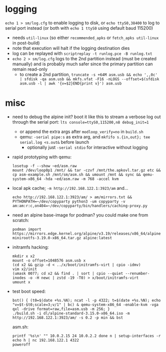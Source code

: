 # logging

`echo 1 > sm/log.cfg` to enable logging to disk, or `echo ttyS0,38400` to log to serial port instead (or both with `echo 1 ttyS0` using default baud 115200)

* needs `util-linux` (so either `recommended_apks` or `fetch_apks util-linux` in post-build)
* note that execution will halt if the logging destination dies
* log can be replayed with `scriptreplay -t runlog.pce -B runlog.txt`
* `echo 2 > sm/log.cfg` logs to the 2nd partition instead (must be created manually) and is probably much safer since the primary partition can remain read-only
  * to create a 2nd partition, `truncate -s +64M asm.usb && echo ',,0c' | sfdisk -qa asm.usb && mkfs.vfat -F16 -nLOGS --offset=$(sfdisk asm.usb -l | awk '{v=$2}END{print v}') asm.usb`


# misc 

* need to debug the alpine init? boot it like this to stream a verbose log out through the serial port: `lts console=ttyS0,115200,n8 debug_init=1`
  * or append the extra args after `modloop_verify=no` in `build.sh`
  * qemu: `-serial pipe:s` as extra arg, and `mkfifo s.{in,out}; tee serial.log <s.out&` before launch
    * optionally just `-serial stdio` for interactive without logging

* rapid prototyping with qemu:
  ```
  losetup -f --show ~ed/asm.raw
  mount /dev/loop0p1 /mnt/ && tar -czvf /mnt/the.apkovl.tar.gz etc && cp asm-example.sh /mnt/sm/asm.sh && umount /mnt && sync && qemu-system-x86_64 -hda ~ed/asm.raw -m 768 -accel kvm
  ```

* local apk cache; `-m http://192.168.122.1:3923/am` and...
  ```
  echo http://192.168.122.1:3923/am/ > am/mirrors.txt && PYTHONPATH=~/dev/copyparty python3 -um copyparty -v am:am:r:c,on404=~/dev/copyparty/bin/handlers/caching-proxy.py
  ```

* need an alpine base-image for podman? you could make one from scratch:
  ```
  podman import https://mirrors.edge.kernel.org/alpine/v3.19/releases/x86_64/alpine-minirootfs-3.19.0-x86_64.tar.gz alpine:latest
  ```

* initramfs hacking:
  ```
  mkdir x x2
  mount -o offset=1048576 asm.usb x
  (cd x2 && gzip -d < ../x/boot/initramfs-virt | cpio -idmv)
  vim x2/init
  (umask 0077; cd x2 && find . | sort | cpio --quiet --renumber-inodes -o -H newc | zstd -19 -T0) > x/boot/initramfs-virt
  umount x
  ```

* test boot speed:
  ```
  bst() { (t0=$(date +%s.%N); ncat -l -p 4322; t=$(date +%s.%N); echo "v=$t-$t0;scale=3;v/1" | bc) & qemu-system-x86_64 -enable-kvm -vga qxl -drive format=raw,file=asm.usb -m 256; }
  ./build.sh -i dl/alpine-standard-3.15.0-x86_64.iso -m http://192.168.122.1:3923/am/ -s 0.2 -p min && bst
  ```
  asm.sh:
  ```
  printf '%s\n' "" 10.0.2.15 24 10.0.2.2 done n | setup-interfaces -r
  echo h | nc 192.168.122.1 4322
  poweroff
  ```
